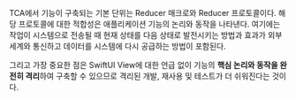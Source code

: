 TCA에서 기능이 구축되는 기본 단위는 Reducer 매크로와 Reducer 프로토콜이다. 해당 프로토콜에 대한 적합성은 애플리케이션 기능의 논리와 동작을 나타낸다. 여기에는 작업이 시스템으로 전송될 때 현재 상태를 다음 상태로 발전시키는 방법과 효과가 외부 세계와 통신하고 데이터를 시스템에 다시 공급하는 방법이 포함된다.

그리고 가장 중요한 점은 SwiftUI View에 대한 언급 없이 기능의 **핵심 논리와 동작을 완전히 격리**하여 구축할 수 있으므로 격리된 개발, 재사용 및 테스트가 더 쉬워진다는 것이다.

